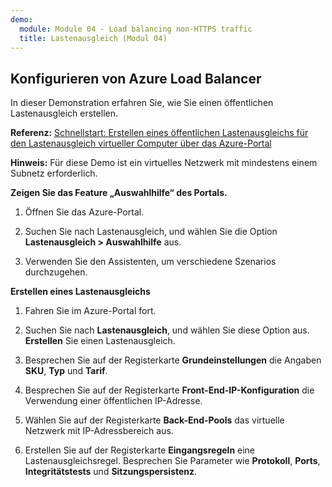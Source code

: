 ```yaml
---
demo:
  module: Module 04 - Load balancing non-HTTPS traffic
  title: Lastenausgleich (Modul 04)
---
```

## Konfigurieren von Azure Load Balancer

In dieser Demonstration erfahren Sie, wie Sie einen öffentlichen Lastenausgleich erstellen. 

**Referenz:** [Schnellstart: Erstellen eines öffentlichen Lastenausgleichs für den Lastenausgleich virtueller Computer über das Azure-Portal](https://learn.microsoft.com/azure/load-balancer/quickstart-load-balancer-standard-public-portal)

**Hinweis:** Für diese Demo ist ein virtuelles Netzwerk mit mindestens einem Subnetz erforderlich. 

**Zeigen Sie das Feature „Auswahlhilfe“ des Portals.**

1. Öffnen Sie das Azure-Portal.

1. Suchen Sie nach Lastenausgleich, und wählen Sie die Option **Lastenausgleich > Auswahlhilfe** aus.

1. Verwenden Sie den Assistenten, um verschiedene Szenarios durchzugehen.
   
**Erstellen eines Lastenausgleichs**

1. Fahren Sie im Azure-Portal fort.

1. Suchen Sie nach **Lastenausgleich**, und wählen Sie diese Option aus. **Erstellen** Sie einen Lastenausgleich. 

1. Besprechen Sie auf der Registerkarte **Grundeinstellungen** die Angaben **SKU**, **Typ** und **Tarif**.

1. Besprechen Sie auf der Registerkarte **Front-End-IP-Konfiguration** die Verwendung einer öffentlichen IP-Adresse.

1. Wählen Sie auf der Registerkarte **Back-End-Pools** das virtuelle Netzwerk mit IP-Adressbereich aus.

1. Erstellen Sie auf der Registerkarte **Eingangsregeln** eine Lastenausgleichsregel. Besprechen Sie Parameter wie **Protokoll**, **Ports**, **Integritätstests** und **Sitzungspersistenz**. 



